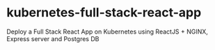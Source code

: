 # kubernetes-full-stack-react-app
Deploy a Full Stack React App on Kubernetes using ReactJS + NGINX, Express server and Postgres DB
